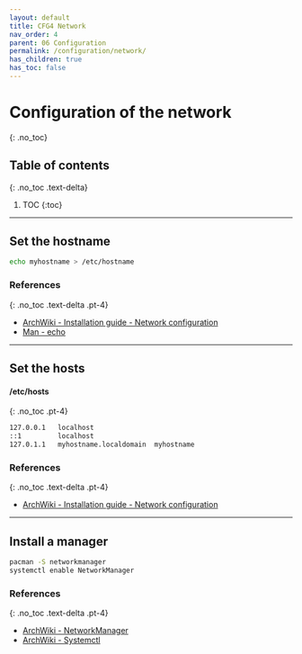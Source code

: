 ```yaml
---
layout: default
title: CFG4 Network
nav_order: 4
parent: 06 Configuration
permalink: /configuration/network/
has_children: true
has_toc: false
---
```


# Configuration of the network
{: .no_toc}

## Table of contents
{: .no_toc .text-delta}

1. TOC
{:toc}

---

## Set the hostname

```bash
echo myhostname > /etc/hostname
```

### References
{: .no_toc .text-delta .pt-4}

- [ArchWiki - Installation guide - Network configuration](https://wiki.archlinux.org/index.php/Installation_guide#Network_configuration)
- [Man - echo](https://jlk.fjfi.cvut.cz/arch/manpages/man/core/coreutils/echo.1.en)

---

## Set the hosts

#### /etc/hosts
{: .no_toc .pt-4}

```bash
127.0.0.1   localhost
::1         localhost
127.0.1.1   myhostname.localdomain	myhostname
```

### References
{: .no_toc .text-delta .pt-4}

- [ArchWiki - Installation guide - Network configuration](https://wiki.archlinux.org/index.php/Installation_guide#Network_configuration)

---

## Install a manager

```bash
pacman -S networkmanager
systemctl enable NetworkManager
```

### References
{: .no_toc .text-delta .pt-4}

- [ArchWiki - NetworkManager](https://wiki.archlinux.org/index.php/NetworkManager)
- [ArchWiki - Systemctl](https://wiki.archlinux.org/index.php/Systemd#Basic_systemctl_usage)
